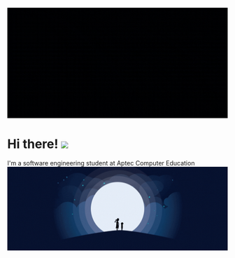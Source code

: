 ![](https://github.com/lukwiya23/lukwiya23/blob/master/assets/vintage%20banner.gif)
# Hi there! <img src="https://raw.githubusercontent.com/MartinHeinz/MartinHeinz/master/wave.gif" width="30px">
I'm a software engineering student at Aptec Computer Education
![](https://github.com/lukwiya23/lukwiya23/blob/master/assets/hardcore%20gamer.gif)
